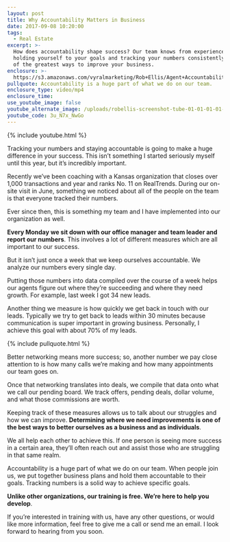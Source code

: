 ```yaml
---
layout: post
title: Why Accountability Matters in Business
date: 2017-09-08 10:20:00
tags:
  - Real Estate
excerpt: >-
  How does accountability shape success? Our team knows from experience that
  holding yourself to your goals and tracking your numbers consistently are two
  of the greatest ways to improve your business.
enclosure: >-
  https://s3.amazonaws.com/vyralmarketing/Rob+Ellis/Agent+Accountability+-+Central+Ohio+Real+Estate+Agent.mp4
pullquote: Accountability is a huge part of what we do on our team.
enclosure_type: video/mp4
enclosure_time:
use_youtube_image: false
youtube_alternate_image: /uploads/robellis-screenshot-tube-01-01-01-01-01-01-01-01-01-01-01-01-01.jpg
youtube_code: 3u_N7x_NwGo
---
```



{% include youtube.html %}

Tracking your numbers and staying accountable is going to make a huge difference in your success. This isn’t something I started seriously myself until this year, but it’s incredibly important.

Recently we’ve been coaching with a Kansas organization that closes over 1,000 transactions and year and ranks No. 11 on RealTrends. During our on-site visit in June, something we noticed about all of the people on the team is that everyone tracked their numbers.

Ever since then, this is something my team and I have implemented into our organization as well.

**Every Monday we sit down with our office manager and team leader and report our numbers**. This involves a lot of different measures which are all important to our success.

But it isn’t just once a week that we keep ourselves accountable. We analyze our numbers every single day.

Putting those numbers into data compiled over the course of a week helps our agents figure out where they’re succeeding and where they need growth. For example, last week I got 34 new leads.

Another thing we measure is how quickly we get back in touch with our leads. Typically we try to get back to leads within 30 minutes because communication is super important in growing business. Personally, I achieve this goal with about 70% of my leads.

{% include pullquote.html %}

Better networking means more success; so, another number we pay close attention to is how many calls we’re making and how many appointments our team goes on.

Once that networking translates into deals, we compile that data onto what we call our pending board. We track offers, pending deals, dollar volume, and what those commissions are worth.

Keeping track of these measures allows us to talk about our struggles and how we can improve. **Determining where we need improvements is one of the best ways to better ourselves as a business and as individuals**.

We all help each other to achieve this. If one person is seeing more success in a certain area, they’ll often reach out and assist those who are struggling in that same realm.

Accountability is a huge part of what we do on our team. When people join us, we put together business plans and hold them accountable to their goals. Tracking numbers is a solid way to achieve specific goals.

**Unlike other organizations, our training is free. We’re here to help you develop**.

If you’re interested in training with us, have any other questions, or would like more information, feel free to give me a call or send me an email. I look forward to hearing from you soon.